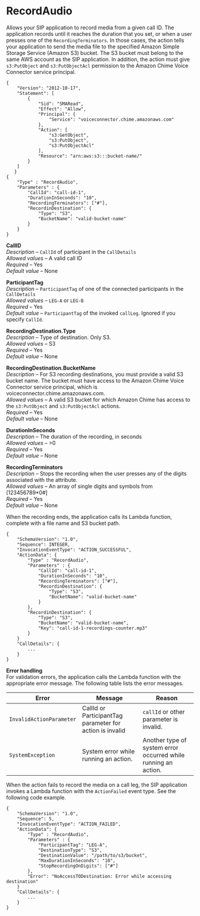 # RecordAudio<a name="record-audio"></a>

Allows your SIP application to record media from a given call ID\. The application records until it reaches the duration that you set, or when a user presses one of the `RecordingTerminators`\. In those cases, the action tells your application to send the media file to the specified Amazon Simple Storage Service \(Amazon S3\) bucket\. The S3 bucket must belong to the same AWS account as the SIP application\. In addition, the action must give `s3:PutObject` and `s3:PutObjectAcl` permission to the Amazon Chime Voice Connector service principal\. 

```
{
    "Version": "2012-10-17",
    "Statement": [
        {
            "Sid": "SMARead",
            "Effect": "Allow",
            "Principal": {
                "Service": "voiceconnector.chime.amazonaws.com"
            },
            "Action": [
                "s3:GetObject",
                "s3:PutObject",
                "s3:PutObjectAcl"
            ],
            "Resource": "arn:aws:s3:::bucket-name/"
        }
    ]
   }
{
    "Type" : "RecordAudio",
    "Parameters" : {
        "CallId": "call-id-1",
        "DurationInSeconds": "10",
        "RecordingTerminators": ["#"],
        "RecordinDestination": {
            "Type": "S3",
            "BucketName": "valid-bucket-name"
        }
    }
}
```

**CallID**  
*Description* – `CallId` of participant in the `CallDetails`  
*Allowed values* – A valid call ID  
*Required* – Yes  
*Default value* – None

**ParticipantTag**  
*Description* – `ParticipantTag` of one of the connected participants in the `CallDetails`  
*Allowed values* – `LEG-A` or `LEG-B`  
*Required* – Yes  
*Default value* – `ParticipantTag` of the invoked `callLeg`\. Ignored if you specify `CallId`\.

**RecordingDestination\.Type**  
*Description* – Type of destination\. Only S3\.  
*Allowed values* – S3  
*Required* – Yes  
*Default value* – None

**RecordingDestination\.BucketName**  
*Description* – For S3 recording destinations, you must provide a valid S3 bucket name\. The bucket must have access to the Amazon Chime Voice Connector service principal, which is voiceconnector\.chime\.amazonaws\.com\.  
*Allowed values* – A valid S3 bucket for which Amazon Chime has access to the `s3:PutObject` and `s3:PutObjectAcl` actions\.  
*Required* – Yes  
*Default value* – None

**DurationInSeconds**  
*Description* – The duration of the recording, in seconds  
*Allowed values* – >0  
*Required* – Yes  
*Default value* – None

**RecordingTerminators**  
*Description* – Stops the recording when the user presses any of the digits associated with the attribute\.  
*Allowed values* – An array of single digits and symbols from \[123456789\*0\#\]  
*Required* – Yes  
*Default value* – None

When the recording ends, the application calls its Lambda function, complete with a file name and S3 bucket path\.

```
{
    "SchemaVersion": "1.0",
    "Sequence": INTEGER,
    "InvocationEventType": "ACTION_SUCCESSFUL",
    "ActionData": {
        "Type" : "RecordAudio",
        "Parameters" : {
            "CallId": "call-id-1",
            "DurationInSeconds": "10",
            "RecordingTerminators": ["#"],
            "RecordinDestination": {
                "Type": "S3",
                "BucketName": "valid-bucket-name"
            }
        },
        "RecordinDestination": {
            "Type": "S3",
            "BucketName": "valid-bucket-name",
            "Key": "call-id-1-recordings-counter.mp3"
        }
    }
    "CallDetails": {
        ...
    }
}
```

**Error handling**  
For validation errors, the application calls the Lambda function with the appropriate error message\. The following table lists the error messages\.


|  Error  |  Message  |  Reason  | 
| --- | --- | --- | 
|  `InvalidActionParameter`  |  CallId or ParticipantTag parameter for action is invalid  |  `callId` or other parameter is invalid\.  | 
|  `SystemException`  |  System error while running an action\.  |  Another type of system error occurred while running an action\.  | 

When the action fails to record the media on a call leg, the SIP application invokes a Lambda function with the `ActionFailed` event type\. See the following code example\.

```
{
    "SchemaVersion": "1.0",
    "Sequence": 5,
    "InvocationEventType": "ACTION_FAILED",
    "ActionData": {
        "Type" : "RecordAudio",
        "Parameters" : {
            "ParticipantTag": "LEG-A",
            "DestinationType": "S3",
            "DestinationValue": "/path/to/s3/bucket",
            "MaxDurationInSeconds": "10",
            "StopRecordingOnDigits": ["#"]
        },
        "Error": "NoAccessTODestination: Error while accessing destination"
    }
    "CallDetails": {
        ...
    }
}
```